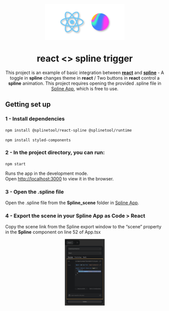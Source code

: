 <p align="center">
  <img src="https://github.com/edwindharris/spline.design-react-trigger/blob/main/public/react-spline-icons.svg" style="width: 50%"/>
</p>
<div align="center">
  
#  react <> spline trigger 
  
  This project is an example of basic integration between <b>[react](https://reactjs.org/)</b> and <b>[spline](https://spline.design/)</b> - A toggle in <b>spline</b> changes theme in <b>react</b> / Two buttons in <b>react</b> control a <b>spline</b> animation. This project requires opening the provided .spline file in [Spline App](https://app.spline.design/), which is free to use. 

<div align="left">

## Getting set up

### 1 - Install dependencies

`npm install @splinetool/react-spline @splinetool/runtime`
 
`npm install styled-components`

### 2 - In the project directory, you can run:

`npm start`

Runs the app in the development mode.\
Open [http://localhost:3000](http://localhost:3000) to view it in the browser.

### 3 - Open the .spline file 

  Open the .spline file from the <b>Spline_scene</b> folder in [Spline App](https://app.spline.design/).

### 4 - Export the scene in your Spline App as <b>Code > React</b>
 
Copy the scene link from the Spline export window to the “scene” property in the <b>Spline</b> component on line 52 of App.tsx

<p align="center">
  <img src="https://github.com/edwindharris/spline.design-react-trigger/blob/main/public/spline-export-screenshot.png" style="width: 25%"/>
</p>  
